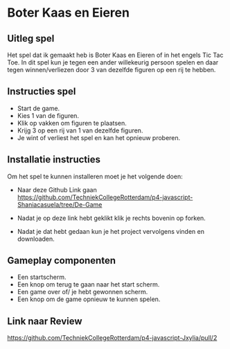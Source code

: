 # Boter Kaas en Eieren

## Uitleg spel

Het spel dat ik gemaakt heb is Boter Kaas en Eieren of in het engels Tic Tac Toe.
In dit spel kun je tegen een ander willekeurig persoon spelen en daar tegen winnen/verliezen door 3 van dezelfde figuren op een rij te hebben.

## Instructies spel
* Start de game.
* Kies 1 van de figuren.
* Klik op vakken om figuren te plaatsen.
* Krijg 3 op een rij van 1 van dezelfde figuren.
* Je wint of verliest het spel en kan het opnieuw proberen.

## Installatie instructies

Om het spel te kunnen installeren moet je het volgende doen:

* Naar deze Github Link gaan https://github.com/TechniekCollegeRotterdam/p4-javascript-Shaniacasuela/tree/De-Game

* Nadat je op deze link hebt geklikt klik je rechts bovenin op forken.

* Nadat je dat hebt gedaan kun je het project vervolgens vinden en downloaden.

## Gameplay componenten
* Een startscherm.
* Een knop om terug te gaan naar het start scherm.
* Een game over of/ je hebt gewonnen scherm.
* Een knop om de game opnieuw te kunnen spelen.

## Link naar Review
https://github.com/TechniekCollegeRotterdam/p4-javascript-Jxylia/pull/2